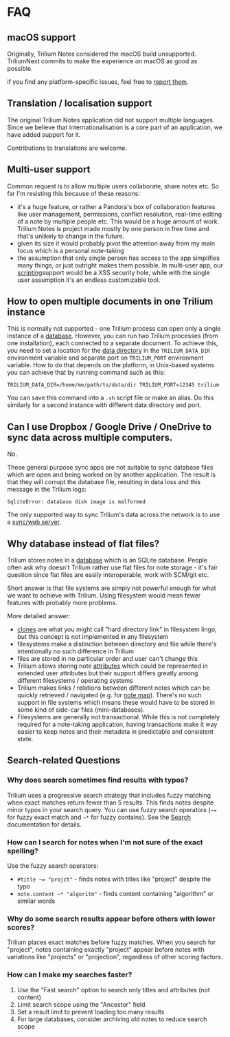 # FAQ
## macOS support

Originally, Trilium Notes considered the macOS build unsupported. TriliumNext commits to make the experience on macOS as good as possible.

if you find any platform-specific issues, feel free to [report them](Troubleshooting/Reporting%20issues.md).

## Translation / localisation support

The original Trilium Notes application did not support multiple languages. Since we believe that internationalisation is a core part of an application, we have added support for it.

Contributions to translations are welcome.

## Multi-user support

Common request is to allow multiple users collaborate, share notes etc. So far I'm resisting this because of these reasons:

*   it's a huge feature, or rather a Pandora's box of collaboration features like user management, permissions, conflict resolution, real-time editing of a note by multiple people etc. This would be a huge amount of work. Trilium Notes is project made mostly by one person in free time and that's unlikely to change in the future.
*   given its size it would probably pivot the attention away from my main focus which is a personal note-taking
*   the assumption that only single person has access to the app simplifies many things, or just outright makes them possible. In multi-user app, our [scripting](Scripting.md)support would be a XSS security hole, while with the single user assumption it's an endless customizable tool.

## How to open multiple documents in one Trilium instance

This is normally not supported - one Trilium process can open only a single instance of a [database](Advanced%20Usage/Database.md). However, you can run two Trilium processes (from one installation), each connected to a separate document. To achieve this, you need to set a location for the [data directory](Installation%20%26%20Setup/Data%20directory.md) in the `TRILIUM_DATA_DIR` environment variable and separate port on `TRILIUM_PORT` environment variable. How to do that depends on the platform, in Unix-based systems you can achieve that by running command such as this:

```
TRILIUM_DATA_DIR=/home/me/path/to/data/dir TRILIUM_PORT=12345 trilium 
```

You can save this command into a `.sh` script file or make an alias. Do this similarly for a second instance with different data directory and port.

## Can I use Dropbox / Google Drive / OneDrive to sync data across multiple computers.

No.

These general purpose sync apps are not suitable to sync database files which are open and being worked on by another application. The result is that they will corrupt the database file, resulting in data loss and this message in the Trilium logs:

```
SqliteError: database disk image is malformed
```

The only supported way to sync Trilium's data across the network is to use a [sync/web server](Installation%20%26%20Setup/Synchronization.md).

## Why database instead of flat files?

Trilium stores notes in a [database](Advanced%20Usage/Database.md) which is an SQLite database. People often ask why doesn't Trilium rather use flat files for note storage - it's fair question since flat files are easily interoperable, work with SCM/git etc.

Short answer is that file systems are simply not powerful enough for what we want to achieve with Trilium. Using filesystem would mean fewer features with probably more problems.

More detailed answer:

*   [clones](Basic%20Concepts%20and%20Features/Notes/Cloning%20Notes.md) are what you might call "hard directory link" in filesystem lingo, but this concept is not implemented in any filesystem
*   filesystems make a distinction between directory and file while there's intentionally no such difference in Trilium
*   files are stored in no particular order and user can't change this
*   Trilium allows storing note [attributes](Advanced%20Usage/Attributes.md) which could be represented in extended user attributes but their support differs greatly among different filesystems / operating systems
*   Trilium makes links / relations between different notes which can be quickly retrieved / navigated (e.g. for [note map](Advanced%20Usage/Note%20Map%20\(Link%20map%2C%20Tree%20map\).md)). There's no such support in file systems which means these would have to be stored in some kind of side-car files (mini-databases).
*   Filesystems are generally not transactional. While this is not completely required for a note-taking application, having transactions make it way easier to keep notes and their metadata in predictable and consistent state.

## Search-related Questions

### Why does search sometimes find results with typos?

Trilium uses a progressive search strategy that includes fuzzy matching when exact matches return fewer than 5 results. This finds notes despite minor typos in your search query. You can use fuzzy search operators (`~=` for fuzzy exact match and `~*` for fuzzy contains). See the <a class="reference-link" href="Basic%20Concepts%20and%20Features/Navigation/Search.md">Search</a> documentation for details.

### How can I search for notes when I'm not sure of the exact spelling?

Use the fuzzy search operators:

*   `#title ~= "projct"` - finds notes with titles like "project" despite the typo
*   `note.content ~* "algoritm"` - finds content containing "algorithm" or similar words

### Why do some search results appear before others with lower scores?

Trilium places exact matches before fuzzy matches. When you search for "project", notes containing exactly "project" appear before notes with variations like "projects" or "projection", regardless of other scoring factors.

### How can I make my searches faster?

1.  Use the "Fast search" option to search only titles and attributes (not content)
2.  Limit search scope using the "Ancestor" field
3.  Set a result limit to prevent loading too many results
4.  For large databases, consider archiving old notes to reduce search scope